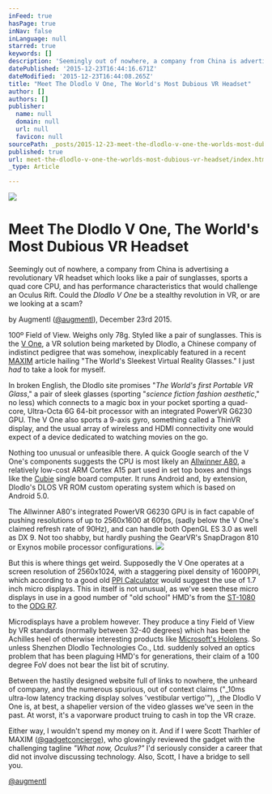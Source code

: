 ```yaml
---
inFeed: true
hasPage: true
inNav: false
inLanguage: null
starred: true
keywords: []
description: 'Seemingly out of nowhere, a company from China is advertising a revolutionary VR headset which looks like a pair of sunglasses, sports a quad core CPU, and has performance characteristics that would challenge an Oculus Rift. Could the Dlodlo V One be a stealthy revolution in VR, or are we looking at a scam? '
datePublished: '2015-12-23T16:44:16.671Z'
dateModified: '2015-12-23T16:44:08.265Z'
title: "Meet The Dlodlo V One, The World's Most Dubious VR Headset"
author: []
authors: []
publisher:
  name: null
  domain: null
  url: null
  favicon: null
sourcePath: _posts/2015-12-23-meet-the-dlodlo-v-one-the-worlds-most-dubious-vr-headset.md
published: true
url: meet-the-dlodlo-v-one-the-worlds-most-dubious-vr-headset/index.html
_type: Article

---
```

![](https://the-grid-user-content.s3-us-west-2.amazonaws.com/c3af08b1-6293-43cb-8f65-249df2ac374b.png)

# Meet The Dlodlo V One, The World's Most Dubious VR Headset

Seemingly out of nowhere, a company from China is advertising a revolutionary VR headset which looks like a pair of sunglasses, sports a quad core CPU, and has performance characteristics that would challenge an Oculus Rift. Could the _Dlodlo V One_ be a stealthy revolution in VR, or are we looking at a scam? 

by Augmentl ([@augmentl][0]), December 23rd 2015\.

100º Field of View. Weighs only 78g. Styled like a pair of sunglasses. This is the [V One][1], a VR solution being marketed by Dlodlo, a Chinese company of indistinct pedigree that was somehow, inexplicably featured in a recent [MAXIM][2] article hailing "The World's Sleekest Virtual Reality Glasses." I just _had_ to take a look for myself.

In broken English, the Dlodlo site promises "_The World's first Portable VR Glass_," a pair of sleek glasses (sporting "_science fiction fashion aesthetic_," no less) which connects to a magic box in your pocket sporting a quad-core, Ultra-Octa 6G 64-bit processor with an integrated PowerVR  G6230 GPU. The V One also sports a 9-axis gyro, something called a ThinVR display, and the usual array of wireless and HDMI connectivity one would expect of a device dedicated to watching movies on the go. 

Nothing too unusual or unfeasible there. A quick Google search of the V One's components suggests the CPU is most likely an [Allwinner A80][3], a relatively low-cost ARM Cortex A15 part used in set top boxes and things like the [Cubie][4] single board computer. It runs Android and, by extension, Dlodlo's DLOS VR ROM custom operating system which is based on Android 5.0\.

The Allwinner A80's integrated PowerVR G6230 GPU is in fact capable of pushing resolutions of up to 2560x1600 at 60fps, (sadly below the V One's claimed refresh rate of 90Hz), and can handle both OpenGL ES 3.0 as well as DX 9\.  Not too shabby, but hardly pushing the GearVR's SnapDragon 810 or Exynos mobile processor configurations. ![](https://the-grid-user-content.s3-us-west-2.amazonaws.com/ff741839-5aea-4263-8b2b-90a170828c84.png)

But this is where things get weird. Supposedly the V One operates at a screen resolution of 2560x1024, with a staggering pixel density of 1600PPI, which according to a good old [PPI Calculator][5] would suggest the use of 1.7 inch micro displays. This in itself is not unusual, as we've seen these micro displays in use in a good number of "old school" HMD's from the [ST-1080][6] to the [ODG R7][7]. 

Microdisplays have a problem however. They produce a tiny Field of View by VR standards (normally between 32-40 degrees) which has been the Achilles heel of otherwise interesting products like [Microsoft's Hololens][8]. So unless Shenzhen Dlodlo Technologies Co., Ltd. suddenly solved an optics problem that has been plaguing HMD's for generations, their claim of a 100 degree FoV does not bear the list bit of scrutiny.

Between the hastily designed website full of links to nowhere, the unheard of company, and the numerous spurious, out of context claims ("_10ms ultra-low latency tracking display solves 'vestibular vertigo'"), _the Dlodlo V One is, at best, a shapelier version of the video glasses we've seen in the past. At worst, it's a vaporware product truing to cash in top the VR craze.

Either way, I wouldn't spend my money on it. And if I were Scott Tharhler of MAXIM ([@gadgetconcierge][9]), who glowingly reviewed the gadget with the challenging tagline _"What now, Oculus?"_ I'd seriously consider a career that did not involve discussing technology. Also, Scott, I have a bridge to sell you.

[@augmentl][0]

[0]: http://twitter.com/augmentl
[1]: http://www.dlodlo.com/en/v-one.html
[2]: http://www.maxim.com/gear/virtual-reality-sunglasses-2015-12
[3]: http://www.allwinnertech.com/en/clq/processora/A80.html
[4]: http://www.seeedstudio.com/depot/Cubie-Singleboard-ComputerCubieBoard4Octa-core-A80-p-2157.html
[5]: https://www.sven.de/dpi/
[6]: http://www.siliconmicrodisplay.com/st1080.html
[7]: http://www.osterhoutgroup.com/products-r7-glasses
[8]: http://arstechnica.com/gaming/2015/07/see-for-yourself-what-microsoft-hololens-limited-field-of-view-looks-like/
[9]: http://twitter.com/gadgetconcierge